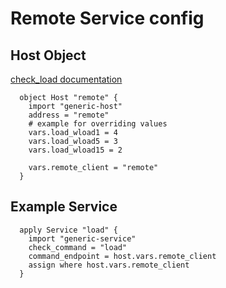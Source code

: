 # Remote Service config

## Host Object

[check_load documentation](https://docs.icinga.com/icinga2/latest/doc/module/icinga2/chapter/plugin-check-commands#plugin-check-command-load)

```
  object Host "remote" {
    import "generic-host"
    address = "remote"
    # example for overriding values
    vars.load_wload1 = 4
    vars.load_wload5 = 3
    vars.load_wload15 = 2

    vars.remote_client = "remote"
  }
```

## Example Service

```
  apply Service "load" {
    import "generic-service"
    check_command = "load"
    command_endpoint = host.vars.remote_client
    assign where host.vars.remote_client
  }
```

